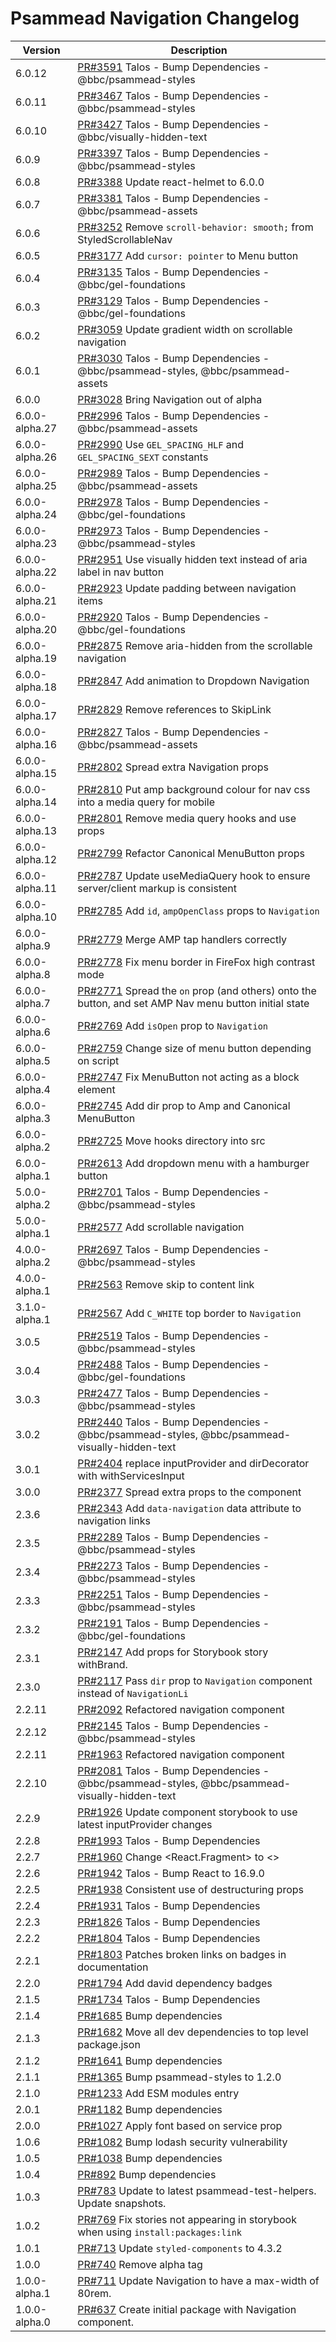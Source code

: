 # Psammead Navigation Changelog

<!-- prettier-ignore -->
| Version | Description |
|---------|-------------|
| 6.0.12 | [PR#3591](https://github.com/bbc/psammead/pull/3591) Talos - Bump Dependencies - @bbc/psammead-styles |
| 6.0.11 | [PR#3467](https://github.com/bbc/psammead/pull/3467) Talos - Bump Dependencies - @bbc/psammead-styles |
| 6.0.10 | [PR#3427](https://github.com/bbc/psammead/pull/3427) Talos - Bump Dependencies - @bbc/visually-hidden-text |
| 6.0.9 | [PR#3397](https://github.com/bbc/psammead/pull/3397) Talos - Bump Dependencies - @bbc/psammead-styles |
| 6.0.8 | [PR#3388](https://github.com/bbc/psammead/pull/3388) Update react-helmet to 6.0.0 |
| 6.0.7 | [PR#3381](https://github.com/bbc/psammead/pull/3381) Talos - Bump Dependencies - @bbc/psammead-assets |
| 6.0.6 | [PR#3252](https://github.com/bbc/psammead/pull/3252) Remove `scroll-behavior: smooth;` from StyledScrollableNav |
| 6.0.5 | [PR#3177](https://github.com/bbc/psammead/pull/3177) Add `cursor: pointer` to Menu button |
| 6.0.4 | [PR#3135](https://github.com/bbc/psammead/pull/3135) Talos - Bump Dependencies - @bbc/gel-foundations |
| 6.0.3 | [PR#3129](https://github.com/bbc/psammead/pull/3129) Talos - Bump Dependencies - @bbc/gel-foundations |
| 6.0.2 | [PR#3059](https://github.com/bbc/psammead/pull/3059) Update gradient width on scrollable navigation |
| 6.0.1 | [PR#3030](https://github.com/bbc/psammead/pull/3030) Talos - Bump Dependencies - @bbc/psammead-styles, @bbc/psammead-assets |
| 6.0.0 | [PR#3028](https://github.com/bbc/psammead/pull/3028) Bring Navigation out of alpha |
| 6.0.0-alpha.27 | [PR#2996](https://github.com/bbc/psammead/pull/2996) Talos - Bump Dependencies - @bbc/psammead-assets |
| 6.0.0-alpha.26 | [PR#2990](https://github.com/bbc/psammead/pull/2990) Use `GEL_SPACING_HLF` and `GEL_SPACING_SEXT` constants |
| 6.0.0-alpha.25 | [PR#2989](https://github.com/bbc/psammead/pull/2989) Talos - Bump Dependencies - @bbc/psammead-assets |
| 6.0.0-alpha.24 | [PR#2978](https://github.com/bbc/psammead/pull/2978) Talos - Bump Dependencies - @bbc/gel-foundations |
| 6.0.0-alpha.23 | [PR#2973](https://github.com/bbc/psammead/pull/2973) Talos - Bump Dependencies - @bbc/psammead-styles |
| 6.0.0-alpha.22 | [PR#2951](https://github.com/bbc/psammead/pull/2951) Use visually hidden text instead of aria label in nav button |
| 6.0.0-alpha.21 | [PR#2923](https://github.com/bbc/psammead/pull/2923) Update padding between navigation items |
| 6.0.0-alpha.20 | [PR#2920](https://github.com/bbc/psammead/pull/2920) Talos - Bump Dependencies - @bbc/gel-foundations |
| 6.0.0-alpha.19 | [PR#2875](https://github.com/bbc/psammead/pull/2875) Remove aria-hidden from the scrollable navigation |
| 6.0.0-alpha.18 | [PR#2847](https://github.com/bbc/psammead/pull/2847) Add animation to Dropdown Navigation |
| 6.0.0-alpha.17 | [PR#2829](https://github.com/bbc/psammead/pull/2829) Remove references to SkipLink |
| 6.0.0-alpha.16 | [PR#2827](https://github.com/bbc/psammead/pull/2827) Talos - Bump Dependencies - @bbc/psammead-assets |
| 6.0.0-alpha.15 | [PR#2802](https://github.com/bbc/psammead/pull/2802) Spread extra Navigation props |
| 6.0.0-alpha.14 | [PR#2810](https://github.com/bbc/psammead/pull/2810) Put amp background colour for nav css into a media query for mobile |
| 6.0.0-alpha.13 | [PR#2801](https://github.com/bbc/psammead/pull/2801) Remove media query hooks and use props |
| 6.0.0-alpha.12 | [PR#2799](https://github.com/bbc/psammead/pull/2799) Refactor Canonical MenuButton props |
| 6.0.0-alpha.11 | [PR#2787](https://github.com/bbc/psammead/pull/2787) Update useMediaQuery hook to ensure server/client markup is consistent |
| 6.0.0-alpha.10 | [PR#2785](https://github.com/bbc/psammead/pull/2785) Add `id`, `ampOpenClass` props to `Navigation` |
| 6.0.0-alpha.9 | [PR#2779](https://github.com/bbc/psammead/pull/2779) Merge AMP tap handlers correctly |
| 6.0.0-alpha.8 | [PR#2778](https://github.com/bbc/psammead/pull/2778) Fix menu border in FireFox high contrast mode |
| 6.0.0-alpha.7 | [PR#2771](https://github.com/bbc/psammead/pull/2771) Spread the `on` prop (and others) onto the button, and set AMP Nav menu button initial state |
| 6.0.0-alpha.6 | [PR#2769](https://github.com/bbc/psammead/pull/2769) Add `isOpen` prop to `Navigation` |
| 6.0.0-alpha.5 | [PR#2759](https://github.com/bbc/psammead/pull/2759) Change size of menu button depending on script |
| 6.0.0-alpha.4 | [PR#2747](https://github.com/bbc/psammead/pull/2747) Fix MenuButton not acting as a block element |
| 6.0.0-alpha.3 | [PR#2745](https://github.com/bbc/psammead/pull/2745) Add dir prop to Amp and Canonical MenuButton |
| 6.0.0-alpha.2 | [PR#2725](https://github.com/bbc/psammead/pull/2725) Move hooks directory into src |
| 6.0.0-alpha.1 | [PR#2613](https://github.com/bbc/psammead/pull/2613) Add dropdown menu with a hamburger button |
| 5.0.0-alpha.2 | [PR#2701](https://github.com/bbc/psammead/pull/2701) Talos - Bump Dependencies - @bbc/psammead-styles |
| 5.0.0-alpha.1 | [PR#2577](https://github.com/bbc/psammead/pull/2577) Add scrollable navigation |
| 4.0.0-alpha.2 | [PR#2697](https://github.com/bbc/psammead/pull/2697) Talos - Bump Dependencies - @bbc/psammead-styles |
| 4.0.0-alpha.1 | [PR#2563](https://github.com/bbc/psammead/pull/2563) Remove skip to content link |
| 3.1.0-alpha.1 | [PR#2567](https://github.com/bbc/psammead/pull/2567) Add `C_WHITE` top border to `Navigation` |
| 3.0.5 | [PR#2519](https://github.com/bbc/psammead/pull/2519) Talos - Bump Dependencies - @bbc/psammead-styles |
| 3.0.4 | [PR#2488](https://github.com/bbc/psammead/pull/2488) Talos - Bump Dependencies - @bbc/gel-foundations |
| 3.0.3 | [PR#2477](https://github.com/bbc/psammead/pull/2477) Talos - Bump Dependencies - @bbc/psammead-styles |
| 3.0.2 | [PR#2440](https://github.com/bbc/psammead/pull/2440) Talos - Bump Dependencies - @bbc/psammead-styles, @bbc/psammead-visually-hidden-text |
| 3.0.1 | [PR#2404](https://github.com/bbc/psammead/pull/2404) replace inputProvider and dirDecorator with withServicesInput |
| 3.0.0 | [PR#2377](https://github.com/bbc/psammead/pull/2377) Spread extra props to the component |
| 2.3.6 | [PR#2343](https://github.com/bbc/psammead/pull/2343) Add `data-navigation` data attribute to navigation links |
| 2.3.5 | [PR#2289](https://github.com/bbc/psammead/pull/2289) Talos - Bump Dependencies - @bbc/psammead-styles |
| 2.3.4 | [PR#2273](https://github.com/bbc/psammead/pull/2273) Talos - Bump Dependencies - @bbc/psammead-styles |
| 2.3.3 | [PR#2251](https://github.com/bbc/psammead/pull/2251) Talos - Bump Dependencies - @bbc/psammead-styles |
| 2.3.2 | [PR#2191](https://github.com/bbc/psammead/pull/2191) Talos - Bump Dependencies - @bbc/gel-foundations |
| 2.3.1 | [PR#2147](https://github.com/bbc/psammead/pull/2147) Add props for Storybook story withBrand. |
| 2.3.0 | [PR#2117](https://github.com/bbc/psammead/pull/2117) Pass `dir` prop to `Navigation` component instead of `NavigationLi` |
| 2.2.11 | [PR#2092](https://github.com/bbc/psammead/pull/2092) Refactored navigation component |
| 2.2.12 | [PR#2145](https://github.com/bbc/psammead/pull/2145) Talos - Bump Dependencies - @bbc/psammead-styles |
| 2.2.11 | [PR#1963](https://github.com/bbc/psammead/pull/2092) Refactored navigation component
| 2.2.10 | [PR#2081](https://github.com/bbc/psammead/pull/2081) Talos - Bump Dependencies - @bbc/psammead-styles, @bbc/psammead-visually-hidden-text |
| 2.2.9 | [PR#1926](https://github.com/bbc/psammead/pull/1926) Update component storybook to use latest inputProvider changes |
| 2.2.8 | [PR#1993](https://github.com/bbc/psammead/pull/1993) Talos - Bump Dependencies |
| 2.2.7 | [PR#1960](https://github.com/bbc/psammead/pull/1960) Change <React.Fragment> to <> |
| 2.2.6 | [PR#1942](https://github.com/bbc/psammead/pull/1942) Talos - Bump React to 16.9.0 |
| 2.2.5 | [PR#1938](https://github.com/bbc/psammead/pull/1938) Consistent use of destructuring props |
| 2.2.4 | [PR#1931](https://github.com/bbc/psammead/pull/1931) Talos - Bump Dependencies |
| 2.2.3 | [PR#1826](https://github.com/bbc/psammead/pull/1826) Talos - Bump Dependencies |
| 2.2.2 | [PR#1804](https://github.com/bbc/psammead/pull/1804) Talos - Bump Dependencies |
| 2.2.1 | [PR#1803](https://github.com/bbc/psammead/pull/1803/) Patches broken links on badges in documentation |
| 2.2.0 | [PR#1794](https://github.com/bbc/psammead/pull/1794) Add david dependency badges |
| 2.1.5 | [PR#1734](https://github.com/bbc/psammead/pull/1734) Talos - Bump Dependencies |
| 2.1.4 | [PR#1685](https://github.com/bbc/psammead/pull/1685) Bump dependencies |
| 2.1.3 | [PR#1682](https://github.com/bbc/psammead/pull/1682) Move all dev dependencies to top level package.json |
| 2.1.2 | [PR#1641](https://github.com/bbc/psammead/pull/1641) Bump dependencies |
| 2.1.1 | [PR#1365](https://github.com/bbc/psammead/pull/1365) Bump psammead-styles to 1.2.0 |
| 2.1.0 | [PR#1233](https://github.com/bbc/psammead/pull/1233) Add ESM modules entry |
| 2.0.1 | [PR#1182](https://github.com/bbc/psammead/pull/1182) Bump dependencies |
| 2.0.0 | [PR#1027](https://github.com/bbc/psammead/pull/1027) Apply font based on service prop |
| 1.0.6 | [PR#1082](https://github.com/bbc/psammead/pull/1082) Bump lodash security vulnerability |
| 1.0.5 | [PR#1038](https://github.com/bbc/psammead/pull/1038) Bump dependencies |
| 1.0.4 | [PR#892](https://github.com/bbc/psammead/pull/892) Bump dependencies |
| 1.0.3 | [PR#783](https://github.com/bbc/psammead/pull/783) Update to latest psammead-test-helpers. Update snapshots. |
| 1.0.2 | [PR#769](https://github.com/bbc/psammead/pull/769) Fix stories not appearing in storybook when using `install:packages:link` |
| 1.0.1 | [PR#713](https://github.com/bbc/psammead/pull/713) Update `styled-components` to 4.3.2 |
| 1.0.0 | [PR#740](https://github.com/BBC/psammead/pull/740) Remove alpha tag |
| 1.0.0-alpha.1 | [PR#711](https://github.com/BBC/psammead/pull/711) Update Navigation to have a max-width of 80rem. |
| 1.0.0-alpha.0 | [PR#637](https://github.com/BBC/psammead/pull/637) Create initial package with Navigation component. |
